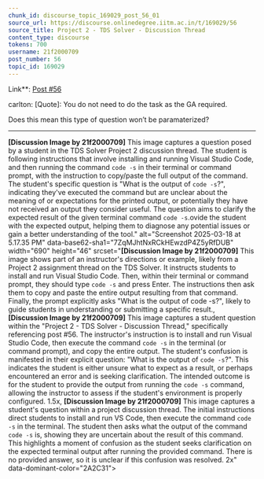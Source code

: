 ```yaml
---
chunk_id: discourse_topic_169029_post_56_01
source_url: https://discourse.onlinedegree.iitm.ac.in/t/169029/56
source_title: Project 2 - TDS Solver - Discussion Thread
content_type: discourse
tokens: 700
username: 21f2000709
post_number: 56
topic_id: 169029
---
```


 Link**: [Post #56](https://discourse.onlinedegree.iitm.ac.in/t/169029/56)

carlton:
[Quote]: 
You do not need to do the task as the GA required.

Does this mean this type of question won’t be paramaterized?

---

**[Discussion Image by 21f2000709]** This image captures a question posed by a student in the TDS Solver Project 2 discussion thread. The student is following instructions that involve installing and running Visual Studio Code, and then running the command `code -s` in their terminal or command prompt, with the instruction to copy/paste the full output of the command. The student's specific question is "What is the output of `code -s`?", indicating they've executed the command but are unclear about the meaning of or expectations for the printed output, or potentially they have not received an output they consider useful. The question aims to clarify the expected result of the given terminal command `code -s`.ovide the student with the expected output, helping them to diagnose any potential issues or gain a better understanding of the tool." alt="Screenshot 2025-03-18 at 5.17.35 PM" data-base62-sha1="7ZqMJhtNxRCkHEwzdP4Z5yRfDUB" width="690" height="46" srcset="**[Discussion Image by 21f2000709]** This image shows part of an instructor's directions or example, likely from a Project 2 assignment thread on the TDS Solver. It instructs students to install and run Visual Studio Code. Then, within their terminal or command prompt, they should type `code -s` and press Enter. The instructions then ask them to copy and paste the entire output resulting from that command. Finally, the prompt explicitly asks "What is the output of code -s?", likely to guide students in understanding or submitting a specific result., **[Discussion Image by 21f2000709]** This image captures a student question within the "Project 2 - TDS Solver - Discussion Thread," specifically referencing post #56. The instructor's instruction is to install and run Visual Studio Code, then execute the command `code -s` in the terminal (or command prompt), and copy the entire output. The student's confusion is manifested in their explicit question: "What is the output of `code -s`?". This indicates the student is either unsure what to expect as a result, or perhaps encountered an error and is seeking clarification. The intended outcome is for the student to provide the output from running the `code -s` command, allowing the instructor to assess if the student's environment is properly configured. 1.5x, **[Discussion Image by 21f2000709]** This image captures a student's question within a project discussion thread. The initial instructions direct students to install and run VS Code, then execute the command `code -s` in the terminal. The student then asks what the output of the command `code -s` is, showing they are uncertain about the result of this command. This highlights a moment of confusion as the student seeks clarification on the expected terminal output after running the provided command. There is no provided answer, so it is unclear if this confusion was resolved. 2x" data-dominant-color="2A2C31">
